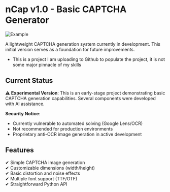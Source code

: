 # nCap v1.0 - Basic CAPTCHA Generator

<img src="https://cdn.discordapp.com/attachments/1349495197431500841/1371969806630256701/captcha_3.png" alt="Example">

A lightweight CAPTCHA generation system currently in development. This initial version serves as a foundation for future improvements.
- This is a project I am uploading to Github to populate the project, it is not some major pinnacle of my skills

## Current Status
⚠️ **Experimental Version**: This is an early-stage project demonstrating basic CAPTCHA generation capabilities. Several components were developed with AI assistance.

**Security Notice**: 
- Currently vulnerable to automated solving (Google Lens/OCR)
- Not recommended for production environments
- Proprietary anti-OCR image generation in active development

## Features
✔ Simple CAPTCHA image generation  
✔ Customizable dimensions (width/height)  
✔ Basic distortion and noise effects  
✔ Multiple font support (TTF/OTF)  
✔ Straightforward Python API  
